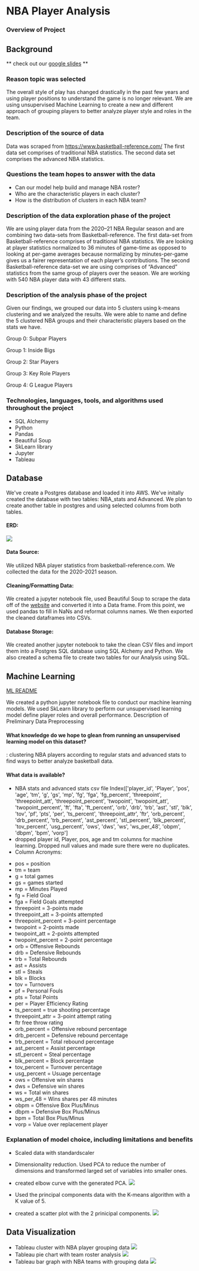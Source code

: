 # NBA Player Analysis

### Overview of Project

## Background 
** check out our [google slides](https://docs.google.com/presentation/d/15AfPDk4v5dHxUoYU41ij-PVReolKnboE7pnida1XuS4/edit?usp=sharing) **

### Reason topic was selected
The overall style of play has  changed drastically in the past few years and using player positions to understand the game is no longer relevant. We are using unsupervised Machine Learning to create a new and different approach of grouping players to better analyze player style and roles in the team.

### Description of the source of data
Data was scraped from https://www.basketball-reference.com/
The first data set comprises of traditional NBA statistics.
The second data set comprises the advanced NBA statistics.


### Questions the team hopes to answer with the data
- Can our model help build and manage NBA roster?
- Who are the characteristic players in each cluster?
- How is the distribution of clusters in each NBA team?


### Description of the data exploration phase of the project
We are using player data from the 2020–21 NBA Regular season and are combining two data-sets from Basketball-reference. The first data-set from Basketball-reference comprises of traditional NBA statistics. We are looking at player statistics normalized to 36 minutes of game-time as opposed to looking at per-game averages because normalizing by minutes-per-game gives us a fairer representation of each player’s contributions. The second Basketball-reference data-set we are using comprises of “Advanced” statistics from the same group of players over the season. We are working with 540 NBA player data with 43 different stats.

### Description of the analysis phase of the project
Given our findings, we grouped our data into 5 clusters using k-means clustering and we analyzed the results. We were able to name and define the 5 clustered NBA groups and their characteristic players based on the stats we have. 

Group 0: Subpar Players 

Group 1: Inside Bigs 

Group 2: Star Players 

Group 3: Key Role Players

Group 4: G League Players
 

### Technologies, languages, tools, and algorithms used throughout the project
- SQL Alchemy
- Python
- Pandas
- Beautiful Soup
- SkLearn library
- Jupyter 
- Tableau


## Database
We've create a Postgres database and loaded it into AWS. We've initally created the database with two tables: NBA_stats and Advanced. We plan to create another table in postgres and using selected columns from both tables.
#### ERD:
![](https://i.imgur.com/gVhyn80.png)

#### Data Source: 
We utilized NBA player statistics from basketball-reference.com. We collected the data for the 2020-2021 season.
#### Cleaning/Formatting Data: 
We created a jupyter notebook file, used Beautiful Soup to scrape the data off of the [website](https://basketball-reference.com) and converted it into a Data frame. From this point, we used pandas to fill in NaNs and reformat columns names. We then exported the cleaned dataframes into CSVs.
#### Database Storage: 
We created another jupyter notebook to take the clean CSV files and import them into a Postgres SQL database using SQL Alchemy and Python. We also created a schema file to create two tables for our Analysis using SQL.

## Machine Learning
[ML README](https://github.com/irameowlee/player_analysis/blob/main/README_ML.md)

We created a python jupyter notebook file to conduct our machine learning models. We used SkLearn library to perform our unsupervised learning model define player roles and overall performance.
Description of Preliminary Data Preprocessing


#### What knowledge do we hope to glean from running an unsupervised learning model on this dataset? 
: clustering NBA players according to regular stats and advanced stats to find ways to better analyze basketball data.

#### What data is available? 
- NBA stats and advanced stats csv file
 Index(['player_id', 'Player', 'pos', 'age', 'tm', 'g', 'gs', 'mp', 'fg', 'fga', 'fg_percent', 'threepoint', 'threepoint_att', 'threepoint_percent', 'twopoint', 'twopoint_att', 'twopoint_percent', 'ft', 'fta', 'ft_percent', 'orb', 'drb', 'trb', 'ast', 'stl', 'blk', 'tov', 'pf', 'pts', 'per', 'ts_percent', 'threepoint_attr', 'ftr', 'orb_percent', 'drb_percent', 'trb_percent', 'ast_percent', 'stl_percent', 'blk_percent', 'tov_percent', 'usg_percent', 'ows', 'dws', 'ws', 'ws_per_48', 'obpm', 'dbpm', 'bpm', 'vorp']
- dropped player id, Player, pos, age and tm columns for machine learning. Dropped null values and made sure there were no duplicates.
- Column Acronyms:
* pos = position
* tm = team
* g = total games
* gs = games started
* mp = Minutes Played
* fg = Field Goal
* fga = Field Goals attempted
* threepoint = 3-points made
* threepoint_att = 3-points attempted
* threepoint_percent = 3-point percentage
* twopoint = 2-points made
* twopoint_att = 2-points attempted
* twopoint_percent = 2-point percentage
* orb = Offensive Rebounds
* drb = Defensive Rebounds
* trb = Total Rebounds
* ast = Assists
* stl = Steals
* blk = Blocks
* tov = Turnovers
* pf = Personal Fouls
* pts = Total Points
* per = Player Efficiency Rating
* ts_percent = true shooting percentage
* threepoint_attr = 3-point attempt rating    
* ftr free throw rating
* orb_percent = Offensive rebound percentage
* drb_percent = Defensive rebound percentage
* trb_percent = Total rebound percentage
* ast_percent = Assist percentage    
* stl_percent = Steal percentage
* blk_percent = Block percentage
* tov_percent = Turnover percentage
* usg_percent = Usuage percentage          
* ows = Offensive win shares
* dws = Defensive win shares
* ws = Total win shares    
* ws_per_48 = Wins shares per 48 minutes         
* obpm = Offensive Box Plus/Minus
* dbpm = Defensive Box Plus/Minus    
* bpm = Total Box Plus/Minus    
* vorp = Value over replacement player

### Explanation of model choice, including limitations and benefits

- Scaled data with standardscaler
- Dimensionality reduction. Used PCA to reduce the number of dimensions and transformed larged set of variables into smaller ones.
- created elbow curve with the generated PCA. 
![](Resources/images/bokeh_plot_elbow.png)

- Used the principal components data with the K-means algorithm with a K value of 5.
- created a scatter plot with the 2 prinicipal components. 
![](Resources/images/bokeh_plot_cluster.png)

## Data Visualization
- Tableau cluster with NBA player grouping data
![](Resources/images/Analysis.png)
- Tableau pie chart with team roster analysis
![](Resources/images/pie_analysis.png)
- Tableau bar graph with NBA teams with grouping data
![](Resources/images/bar_analysis.png)

